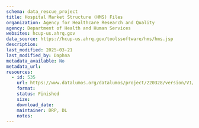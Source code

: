 ```yaml
---
schema: data_rescue_project 
title: Hospital Market Structure (HMS) Files
organization: Agency for Healthcare Research and Quality
agency: Department of Health and Human Services
websites: hcup-us.ahrq.gov
data_source: https://hcup-us.ahrq.gov/toolssoftware/hms/hms.jsp
description: 
last_modified: 2025-03-21
last_modified_by: Daphna
metadata_available: No
metadata_url: 
resources:
  - id: 535
    url: https://www.datalumos.org/datalumos/project/220328/version/V1/view
    format: 
    status: Finished
    size: 
    download_date: 
    maintainer: DRP, DL
    notes: 
---
```

